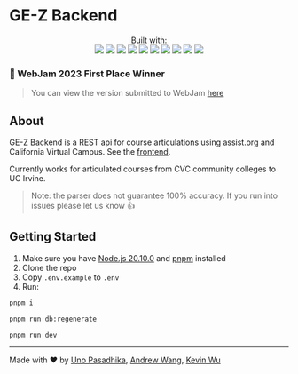 # GE-Z Backend

<p align="center">
Built with: <br>
<img src=https://img.shields.io/badge/Node%20js-339933?style=for-the-badge&logo=nodedotjs&logoColor=white>
<img src=https://img.shields.io/badge/pnpm-yellow?style=for-the-badge&logo=pnpm&logoColor=white>
<img src=https://img.shields.io/badge/TypeScript-007ACC?style=for-the-badge&logo=typescript&logoColor=white>
<img src=https://img.shields.io/badge/Express%20js-303030?style=for-the-badge&logo=express&logoColor=white>
<img src=https://img.shields.io/badge/Prisma-3982CE?style=for-the-badge&logo=Prisma&logoColor=white>
<img src=https://img.shields.io/badge/PostgreSQL-316192?style=for-the-badge&logo=postgresql&logoColor=white>
<img src=https://img.shields.io/badge/redis-CC0000.svg?&style=for-the-badge&logo=redis&logoColor=white>
<img src=https://img.shields.io/badge/Mocha-8D6748?style=for-the-badge&logo=Mocha&logoColor=white>
<img src=https://img.shields.io/badge/chai-A30701?style=for-the-badge&logo=chai&logoColor=white>
<img src=https://img.shields.io/badge/Amazon_AWS-EE8800?style=for-the-badge&logo=amazonaws&logoColor=white>
</p>

### 🥇 WebJam 2023 First Place Winner

> You can view the version submitted to WebJam [here](../../tree/a6de9cdc4de2bbde49d89e6c9b6d760331286244)

## About

GE-Z Backend is a REST api for course articulations using assist.org and California Virtual Campus.
See the [frontend](https://github.com/laurelin60/GE-Z-Frontend).

Currently works for articulated courses from CVC community colleges to UC Irvine.
> Note: the parser does not guarantee 100% accuracy. If you run into issues please let us know :+1:

## Getting Started

1. Make sure you have
   [Node.js 20.10.0](https://nodejs.org/en/download) and
   [pnpm](https://pnpm.io/installation) installed
2. Clone the repo
3. Copy `.env.example` to `.env`
4. Run:

```bash 
pnpm i
```

```bash
pnpm run db:regenerate
```

```bash
pnpm run dev
```

---
Made with ❤️ by
[Uno Pasadhika](https://www.linkedin.com/in/wpasadhika/),
[Andrew Wang](https://www.linkedin.com/in/andrew-wang0/),
[Kevin Wu](https://www.linkedin.com/in/kevinwu098/)
